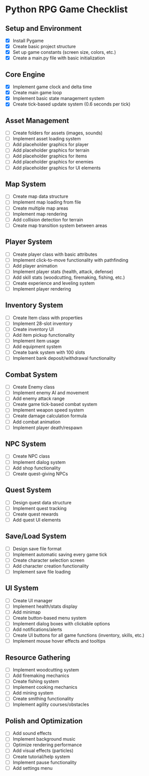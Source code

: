 # Python RPG Game Checklist

## Setup and Environment
- [x] Install Pygame
- [x] Create basic project structure
- [x] Set up game constants (screen size, colors, etc.)
- [x] Create a main.py file with basic initialization

## Core Engine
- [x] Implement game clock and delta time
- [x] Create main game loop
- [x] Implement basic state management system
- [x] Create tick-based update system (0.6 seconds per tick)

## Asset Management
- [ ] Create folders for assets (images, sounds)
- [ ] Implement asset loading system
- [ ] Add placeholder graphics for player
- [ ] Add placeholder graphics for terrain
- [ ] Add placeholder graphics for items
- [ ] Add placeholder graphics for enemies
- [ ] Add placeholder graphics for UI elements

## Map System
- [ ] Create map data structure
- [ ] Implement map loading from file
- [ ] Create multiple map areas
- [ ] Implement map rendering
- [ ] Add collision detection for terrain
- [ ] Create map transition system between areas

## Player System
- [ ] Create player class with basic attributes
- [ ] Implement click-to-move functionality with pathfinding
- [ ] Add player animation
- [ ] Implement player stats (health, attack, defense)
- [ ] Add skill stats (woodcutting, firemaking, fishing, etc.)
- [ ] Create experience and leveling system
- [ ] Implement player rendering

## Inventory System
- [ ] Create Item class with properties
- [ ] Implement 28-slot inventory
- [ ] Create inventory UI
- [ ] Add item pickup functionality
- [ ] Implement item usage
- [ ] Add equipment system
- [ ] Create bank system with 100 slots
- [ ] Implement bank deposit/withdrawal functionality

## Combat System
- [ ] Create Enemy class
- [ ] Implement enemy AI and movement
- [ ] Add enemy attack range
- [ ] Create game tick-based combat system
- [ ] Implement weapon speed system
- [ ] Create damage calculation formula
- [ ] Add combat animation
- [ ] Implement player death/respawn

## NPC System
- [ ] Create NPC class
- [ ] Implement dialog system
- [ ] Add shop functionality
- [ ] Create quest-giving NPCs

## Quest System
- [ ] Design quest data structure
- [ ] Implement quest tracking
- [ ] Create quest rewards
- [ ] Add quest UI elements

## Save/Load System
- [ ] Design save file format
- [ ] Implement automatic saving every game tick
- [ ] Create character selection screen
- [ ] Add character creation functionality
- [ ] Implement save file loading

## UI System
- [ ] Create UI manager
- [ ] Implement health/stats display
- [ ] Add minimap
- [ ] Create button-based menu system
- [ ] Implement dialog boxes with clickable options
- [ ] Add notifications/alerts
- [ ] Create UI buttons for all game functions (inventory, skills, etc.)
- [ ] Implement mouse hover effects and tooltips

## Resource Gathering
- [ ] Implement woodcutting system
- [ ] Add firemaking mechanics
- [ ] Create fishing system
- [ ] Implement cooking mechanics
- [ ] Add mining system
- [ ] Create smithing functionality
- [ ] Implement agility courses/obstacles

## Polish and Optimization
- [ ] Add sound effects
- [ ] Implement background music
- [ ] Optimize rendering performance
- [ ] Add visual effects (particles)
- [ ] Create tutorial/help system
- [ ] Implement pause functionality
- [ ] Add settings menu
